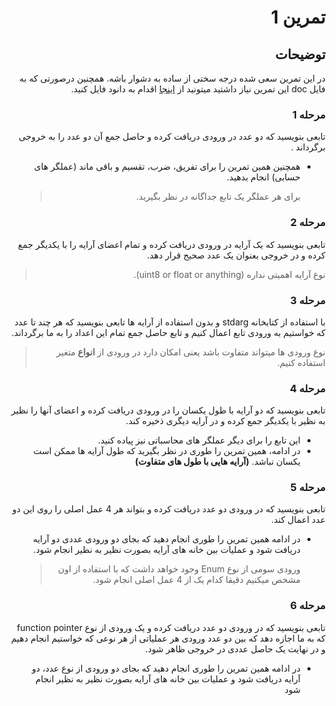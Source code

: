 <div dir="rtl">

# تمرین 1

## توضیحات
در این تمرین سعی شده درجه سختی از ساده به دشوار باشه.
همچنین درصورتی که به فایل doc این تمرین نیاز داشتید میتونید از [اینجا](https://github.com/hamsaco/Embedded-C-Questions/raw/main/Questions/quiz-1/readme.rtl.docx) اقدام به دانود فایل کنید.

### مرحله 1
تابعی بنویسید که دو عدد در ورودی دریافت کرده و حاصل جمع آن دو عدد را به خروجی برگرداند .
- همچنین همین تمرین را برای تفریق، ضرب، تقسیم و باقی ماند (عملگر های حسابی) انجام بدهید.
	> برای هر عملگر یک تابع جداگانه در نظر بگیرید.

### مرحله 2
تابعی بنویسید که یک آرایه در ورودی دریافت کرده و تمام اعضای آرایه را با یکدیگر جمع کرده و در خروجی بعنوان یک عدد صحیح قرار دهد.
> نوع آرایه اهمیتی نداره (uint8 or float or anything).

### مرحله 3
با استفاده از کتابخانه stdarg و بدون استفاده از آرایه ها تابعی بنویسید که هر چند تا عدد که خواستیم به ورودی تابع اعمال کنیم و تابع حاصل جمع تمام این اعداد را به ما برگرداند.
> نوع ورودی ها میتواند متفاوت باشد یعنی امکان دارد در ورودی از **انواع** متغیر استفاده کنیم.

### مرحله 4
تابعی بنویسید که دو آرایه با طول یکسان را در ورودی دریافت کرده و اعضای آنها را نظیر به نظیر با یکدیگر جمع کرده و در آرایه دیگری ذخیره کند.
- این تابع را برای دیگر عملگر های محاسباتی نیز پیاده کنید.
-  در ادامه، همین تمرین را طوری در نظر بگیرید که طول آرایه ها ممکن است یکسان نباشد. **(آرایه هایی با طول های متفاوت)**

### مرحله 5
تابعی بنویسید که در ورودی دو عدد دریافت کرده و بتواند هر 4 عمل اصلی را روی این دو عدد اعمال کند.
- در ادامه همین تمرین را طوری انجام دهید که بجای دو ورودی عددی دو آرایه دریافت شود و عملیات بین خانه های آرایه بصورت نظیر به نظیر انجام شود.
	> ورودی سومی از نوع Enum وجود خواهد داشت که با استفاده از اون مشخص میکنیم دقیقا کدام یک از 4 عمل اصلی انجام شود.
   
### مرحله 6
تابعی بنویسید که در ورودی دو عدد دریافت کرده و یک ورودی از نوع function pointer که به ما اجازه دهد که بین دو عدد ورودی هر عملیاتی از هر نوعی که خواستیم انجام دهیم و در نهایت یک حاصل عددی در خروجی ظاهر شود. 
- در ادامه همین تمرین را طوری انجام دهید که بجای دو ورودی از نوع عدد، دو آرایه دریافت شود و عملیات بین خانه های آرایه بصورت نظیر به نظیر انجام شود 

</div>
